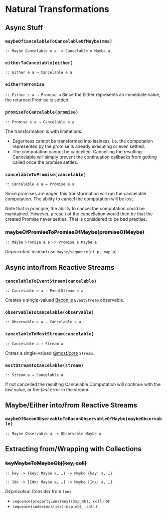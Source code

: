 Natural Transformations
=======================
 
Async Stuff
-----------

### `maybeOfCancelableToCancelableOfMaybe(mma)`
`:: Maybe Cancelable e a -> Cancelable e Maybe a`

### `eitherToCancelable(either)`
`:: Either e a → Cancelable e a`

### `eitherToPromise`
`:: Either c a → Promise a`
Since the Either represents an immediate value, the returned Promise is settled.

### `promiseToCancelable(promise)`
`:: Promise e a → Cancelable e a`

The transformation is with limitations:
- Eagerness cannot be transformed into laziness, i.e. the computation represented by the promise is already executing or even settled.
- The computation cannot be cancelled. Cancelling the resulting Cancelable will simply prevent the continuation callbacks from getting called once the promise settles.

### `cancelableToPromise(cancelable)`
`:: Cancelable e a → Promise e a`

Since promises are eager, this transformation will run the cancelable computation. The ability to cancel the computation will be lost.

Note that in principle, the ability to cancel the computation could be maintained. However, a result of the cancellation would then be that the created Promise never settles. That is considered to be bad practise.

### ~~maybeOfPromiseToPromiseOfMaybe(promiseOfMaybe)~~ 
`:: Maybe Promise e a -> Promise e Maybe a`

*Deprecated:* instead use `maybe/sequence(of_p, map_p)`

Async into/from Reactive Streams
--------------------------------

### `cancelableToEventStream(cancelable)`
`:: Cancelable e a → EventStream e a`

Creates a single-valued [Bacon.js](http://baconjs.github.io) `EventStream` observable.

### `observableToCancelable(observable)`
`:: Observable e a → Cancelable e a`

### `cancelableToMostStream(cancelable)`
`:: Cancelable a → Stream a`

Crates a single-valued [@most/core](https://mostcore.readthedocs.io/en/latest/index.html) `Stream`.

### `mostStreamToCancelable(stream)`
`:: Stream a → Cancelable a`

If not cancelled the resulting Cancelable Computation will continue with the *last* value, or the *first* error in the stream.

Maybe/Either into/from Reactive Streams
---------------------------------------

### `maybeOfBaconObservableToBaconObservableOfMaybe(maybeObservable)`
`:: Maybe Observable a -> Observable Maybe a`

Extracting from/Wrapping with Collections
-----------------------------------------

### ~~keyMaybeToMaybeObj(key, coll)~~
`:: key -> {key: Maybe a, …} -> Maybe {key: a, …}`

`:: Idx -> [Idx: Maybe a, …] -> Maybe [Idx: a, …]`

*Deprecated:* Consider from `lens`

- `sequence(propertyLens(key)(map_mb), coll)` or
- `sequence(indexLens(idx)(map_mb), coll)`.
